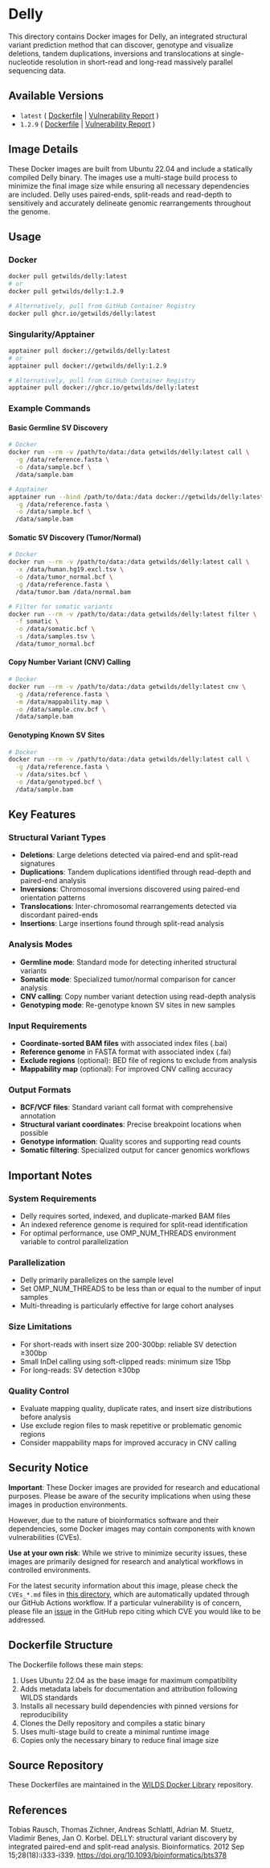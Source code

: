 # Delly

This directory contains Docker images for Delly, an integrated structural variant prediction method that can discover, genotype and visualize deletions, tandem duplications, inversions and translocations at single-nucleotide resolution in short-read and long-read massively parallel sequencing data.

## Available Versions

- `latest` ( [Dockerfile](https://github.com/getwilds/wilds-docker-library/blob/main/delly/Dockerfile_latest) | [Vulnerability Report](https://github.com/getwilds/wilds-docker-library/blob/main/delly/CVEs_latest.md) )
- `1.2.9` ( [Dockerfile](https://github.com/getwilds/wilds-docker-library/blob/main/delly/Dockerfile_1.2.9) | [Vulnerability Report](https://github.com/getwilds/wilds-docker-library/blob/main/delly/CVEs_1.2.9.md) )

## Image Details

These Docker images are built from Ubuntu 22.04 and include a statically compiled Delly binary. The images use a multi-stage build process to minimize the final image size while ensuring all necessary dependencies are included. Delly uses paired-ends, split-reads and read-depth to sensitively and accurately delineate genomic rearrangements throughout the genome.

## Usage

### Docker

```bash
docker pull getwilds/delly:latest
# or
docker pull getwilds/delly:1.2.9

# Alternatively, pull from GitHub Container Registry
docker pull ghcr.io/getwilds/delly:latest
```

### Singularity/Apptainer

```bash
apptainer pull docker://getwilds/delly:latest
# or
apptainer pull docker://getwilds/delly:1.2.9

# Alternatively, pull from GitHub Container Registry
apptainer pull docker://ghcr.io/getwilds/delly:latest
```

### Example Commands

#### Basic Germline SV Discovery

```bash
# Docker
docker run --rm -v /path/to/data:/data getwilds/delly:latest call \
  -g /data/reference.fasta \
  -o /data/sample.bcf \
  /data/sample.bam

# Apptainer
apptainer run --bind /path/to/data:/data docker://getwilds/delly:latest call \
  -g /data/reference.fasta \
  -o /data/sample.bcf \
  /data/sample.bam
```

#### Somatic SV Discovery (Tumor/Normal)

```bash
# Docker
docker run --rm -v /path/to/data:/data getwilds/delly:latest call \
  -x /data/human.hg19.excl.tsv \
  -o /data/tumor_normal.bcf \
  -g /data/reference.fasta \
  /data/tumor.bam /data/normal.bam

# Filter for somatic variants
docker run --rm -v /path/to/data:/data getwilds/delly:latest filter \
  -f somatic \
  -o /data/somatic.bcf \
  -s /data/samples.tsv \
  /data/tumor_normal.bcf
```

#### Copy Number Variant (CNV) Calling

```bash
# Docker
docker run --rm -v /path/to/data:/data getwilds/delly:latest cnv \
  -g /data/reference.fasta \
  -m /data/mappability.map \
  -o /data/sample.cnv.bcf \
  /data/sample.bam
```

#### Genotyping Known SV Sites

```bash
# Docker
docker run --rm -v /path/to/data:/data getwilds/delly:latest call \
  -g /data/reference.fasta \
  -v /data/sites.bcf \
  -o /data/genotyped.bcf \
  /data/sample.bam
```

## Key Features

### **Structural Variant Types**
- **Deletions**: Large deletions detected via paired-end and split-read signatures
- **Duplications**: Tandem duplications identified through read-depth and paired-end analysis
- **Inversions**: Chromosomal inversions discovered using paired-end orientation patterns
- **Translocations**: Inter-chromosomal rearrangements detected via discordant paired-ends
- **Insertions**: Large insertions found through split-read analysis

### **Analysis Modes**
- **Germline mode**: Standard mode for detecting inherited structural variants
- **Somatic mode**: Specialized tumor/normal comparison for cancer analysis
- **CNV calling**: Copy number variant detection using read-depth analysis
- **Genotyping mode**: Re-genotype known SV sites in new samples

### **Input Requirements**
- **Coordinate-sorted BAM files** with associated index files (.bai)
- **Reference genome** in FASTA format with associated index (.fai)
- **Exclude regions** (optional): BED file of regions to exclude from analysis
- **Mappability map** (optional): For improved CNV calling accuracy

### **Output Formats**
- **BCF/VCF files**: Standard variant call format with comprehensive annotation
- **Structural variant coordinates**: Precise breakpoint locations when possible
- **Genotype information**: Quality scores and supporting read counts
- **Somatic filtering**: Specialized output for cancer genomics workflows

## Important Notes

### **System Requirements**
- Delly requires sorted, indexed, and duplicate-marked BAM files
- An indexed reference genome is required for split-read identification
- For optimal performance, use OMP_NUM_THREADS environment variable to control parallelization

### **Parallelization**
- Delly primarily parallelizes on the sample level
- Set OMP_NUM_THREADS to be less than or equal to the number of input samples
- Multi-threading is particularly effective for large cohort analyses

### **Size Limitations**
- For short-reads with insert size 200-300bp: reliable SV detection ≥300bp
- Small InDel calling using soft-clipped reads: minimum size 15bp
- For long-reads: SV detection ≥30bp

### **Quality Control**
- Evaluate mapping quality, duplicate rates, and insert size distributions before analysis
- Use exclude region files to mask repetitive or problematic genomic regions
- Consider mappability maps for improved accuracy in CNV calling

## Security Notice

**Important**: These Docker images are provided for research and educational purposes. Please be aware of the security implications when using these images in production environments.

However, due to the nature of bioinformatics software and their dependencies, some Docker images may contain components with known vulnerabilities (CVEs).

**Use at your own risk**: While we strive to minimize security issues, these images are primarily designed for research and analytical workflows in controlled environments.

For the latest security information about this image, please check the `CVEs_*.md` files in [this directory](https://github.com/getwilds/wilds-docker-library/tree/main/delly), which are automatically updated through our GitHub Actions workflow. If a particular vulnerability is of concern, please file an [issue](https://github.com/getwilds/wilds-docker-library/issues) in the GitHub repo citing which CVE you would like to be addressed.

## Dockerfile Structure

The Dockerfile follows these main steps:

1. Uses Ubuntu 22.04 as the base image for maximum compatibility
2. Adds metadata labels for documentation and attribution following WILDS standards
3. Installs all necessary build dependencies with pinned versions for reproducibility
4. Clones the Delly repository and compiles a static binary
5. Uses multi-stage build to create a minimal runtime image
6. Copies only the necessary binary to reduce final image size

## Source Repository

These Dockerfiles are maintained in the [WILDS Docker Library](https://github.com/getwilds/wilds-docker-library) repository.

## References

Tobias Rausch, Thomas Zichner, Andreas Schlattl, Adrian M. Stuetz, Vladimir Benes, Jan O. Korbel. DELLY: structural variant discovery by integrated paired-end and split-read analysis. Bioinformatics. 2012 Sep 15;28(18):i333-i339. https://doi.org/10.1093/bioinformatics/bts378
